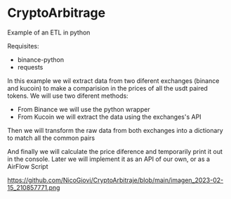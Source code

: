 # CryptoArbitrage
Example of an ETL in python

Requisites:

- binance-python
- requests

In this example we wil extract data from two diferent exchanges (binance and kucoin) to make a comparision in the prices of all the usdt paired tokens. We will use two diferent methods:

- From Binance we will use the python wrapper
- From Kucoin we will extract the data using the exchanges's API

Then we will transform the raw data from both exchanges into a dictionary to match all the common pairs

And finally we will calculate the price diference and temporarily print it out in the console. Later we will implement it as an API of our own, or as a AirFlow Script

https://github.com/NicoGiovi/CryptoArbitraje/blob/main/imagen_2023-02-15_210857771.png
